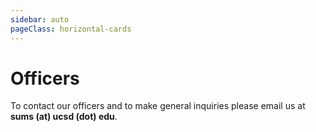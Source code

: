 ```yaml
---
sidebar: auto
pageClass: horizontal-cards
---
```


# Officers

To contact our officers and to make general inquiries please email us at **sums (at) ucsd (dot) edu**.

<!-- PRESIDENT -->

<Officer
    name= "Devanshi Jain"
    image= "DevanshiJain.PNG"
    major= "Mathematics-Computer Science"
    year="3rd Year, Revelle">
<template v-slot:title>

## President

</template>
<template v-slot:extra>

> I joined SUMS since it is a great place to be around people with a similar passion for math. 
> It is a welcoming and close-knit community for math majors, and as an officer, I hope to get more people involved and provide an opportunity for them to learn and connect. 

Favorite Fields of Math: *Linear Algebra and Combinatorics* <br />
Favorite Math Classes: *Math 31AH, Math 184* <br />
Hobbies: *Flying, Jump Roping, Cooking, Minesweeper, Chess*

</template>
</Officer>

<!-- VICE PRESIDENT INTERNAL -->

<Officer
    name= "Pranav Reddy"
    image= "PranavReddy.jpg"
    major= "Mathematics, Computer Engineering"
    year="3rd Year, Seventh">
<template v-slot:title>

## Vice President Internal

</template>
<template v-slot:extra>

> I joined SUMS for the free food, but stuck around for the community of awesome people who are also interested in mathematics.

Favorite Fields of Math: *Optimization, Linear Algebra, Topology* <br />
Favorite Math Classes: *Math 31AH, Math 170A, 190A* <br />
Hobbies: *Weightlifting, Basketball, Reading, Surfing*

</template>
</Officer>

<!-- VICE PRESIDENT EXTERNAL -->

<Officer
    name="Julie Hunter"
    image="JulieHunter.jpeg"
    major="Applied Mathematics, Marine Science Minor"
    year="3rd Year, Revelle">
<template v-slot:title>

## Vice President External

</template>
<template v-slot:extra>

> I joined SUMS because I wanted to meet more math majors and learn more about what career fields I could go into with a math degree.
> I really love being around other students that enjoy math as much as I do.

Favorite Fields of Math: *Calculus* <br />
Favorite Math Classes: *MATH 20C, MATH 109* <br />
Hobbies: *Soccer, Running, Crafts, Painting*

</template>
</Officer>

<!-- SECRETARY -->

<Officer
    name="Christian Martinez"
    image="ChristianMartinez.jpg"
    major="Applied Mathematics"
    year="3rd Year, Revelle">
<template v-slot:title>

## Secretary

</template>
<template v-slot:extra>

> I joined SUMS because I enjoy math and it felt like most people I would meet don't share that interest.


Favorite Fields of Math: *Numerical Analysis, Algebra* <br />
Favorite Math Classes: *MATH 109, MATH 170B* <br />
Hobbies: *Game, Travel, Paint, Watch Movies*

</template>
</Officer>

<!-- TREASURER -->

<Officer
    name="Harry Lonsdale"
    image="HarryLonsdale.JPG"
    major="Mathematics-Computer Science"
    year="2nd Year, Seventh">
<template v-slot:title>

## Treasurer

</template>
<template v-slot:extra>

> I'm passionate about mathematics and love to meet new people, so SUMS is a great way to explore 
> both of those.

Favorite Fields of Math: *Linear Algebra, Neural Networks, Fluid Flow* <br />
Favorite Math Classes: *MATH 18, MATH 102, MATH 20E* <br />
Hobbies: *Running, Watching Formula 1, Listening to music*

</template>
</Officer>

<!-- EVENTS CHAIR -->

<Officer
    name="Gallant Tsao"
    image="GallantTsao.jpg"
    major="Applied Mathematics"
    year="3rd Year, Sixth">
<template v-slot:title>

## Events Chair

</template>
<template v-slot:extra>

> Meet more people interested in math :)

Favorite Fields of Math: *Chaos Theory* <br />
Favorite Math Classes: *Math 31AH* <br />
Hobbies: *Tennis* <br />

</template>
</Officer>

<!-- WORKSHOPS CHAIR -->

<Officer
    name= "Ryan Batubara"
    image= "RyanBatubara.jpeg"
    major= "Mathematics-Computer Science and Data Science"
    year= "2nd Year, Revelle">
<template v-slot:title>

## Workshops Chair

</template>
<template v-slot:extra>

>I joined SUMS because of its supportive community and great platform to share the math I enjoy.

Favorite Fields of Math: *Recreational Mathematics, Combinatorics* <br />
Favorite Math Classes: *MATH 109, MATH 180A* <br />
Hobbies: *Puzzles, Games, Classical Guitar* <br />

</template>
</Officer>

<!-- PUBLICITY CHAIR -->

<Officer
    name= "Hailey Thai"
    image= "HaileyThai.jpeg"
    major="Mathematics-Probability and Statistics, Chinese Studies Minor"
    year="2nd Year, ERC">
<template v-slot:title>

## Publicity Chair

</template>
<template v-slot:extra>

> I joined SUMS to be a part of a community that shares the same passion that I do for math. 

Favorite Fields of Math: *Probability, Statistics* <br />
Favorite Math Classes: *MATH 20C* <br />
Hobbies: *Juggling, Magic, Drawing* <br />
 
</template>
</Officer>

<!-- HISTORIAN -->

<Officer
    name="Matt Tokunaga"
    image="MattTokunaga.jpg"
    major="Math, Data Science"
    year="2nd Year, Revelle">
<template v-slot:title>

## Historian

</template>
<template v-slot:extra>

> I wanted friends and I figured I would feel comfortable around people that enjoy math like I do.


Favorite Fields of Math: To be decided <br />
Favorite Math Classes: *MATH 31CH* <br />
Hobbies: *Basketball, Volleyball, Baseball, Existing*

</template>
</Officer>

<!-- TECH CHAIR -->

<Officer
    name="Mica Li"
    image="MicaLi.jpg"
    major="Mathematics"
    year="3rd Year, ERC">
<template v-slot:title>

## Tech Chair

</template>
<template v-slot:extra>

> I joined SUMS because I wanted to meet other math majors in a more social setting and to also find others who are passionate about mathematics.

Favorite Fields of Math: *Differential Geometry, PDEs* <br />
Favorite Math Classes: *MATH 140B* <br />
Hobbies: *Basketball, Weightlifting, Running*

</template>
</Officer>

<!-- COMMUNITY ADVISOR -->

<Officer
    name="Kelly Simmons"
    image="KellySimmons.jpg"
    major=""
    year="Department of Mathematics">
<template v-slot:title>

## Community Advisor

</template>
<template v-slot:extra>

> Kelly Simmons is the Community Advisor of SUMS. 

</template>
</Officer>
